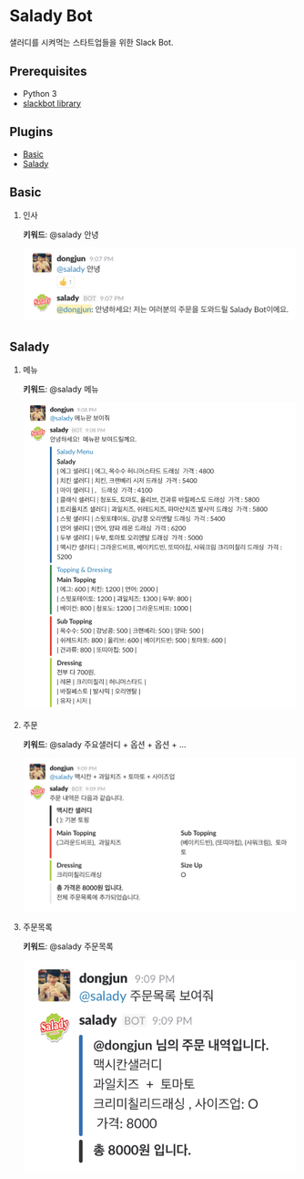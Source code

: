 # Salady Bot

샐러디를 시켜먹는 스타트업들을 위한 Slack Bot.


## Prerequisites

- Python 3
- [slackbot library](https://github.com/lins05/slackbot)


## Plugins

- [Basic](#basic)
- [Salady](#saldy)

## Basic

1. 인사

	**키워드**: @salady 안녕 

	![images](images/hi.png)

## Salady

1. 메뉴

	**키워드**: @salady 메뉴

	![images](images/menu.png)

2. 주문

	**키워드**: @salady 주요샐러디 + 옵션 + 옵션 + ...

	![images](images/order.png)

3. 주문목록

	**키워드**: @salady 주문목록

	![images](images/order_list.png)
